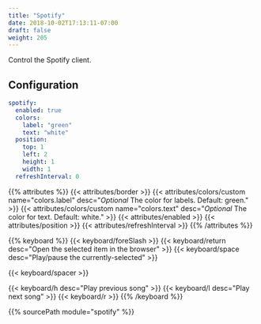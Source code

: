 ```yaml
---
title: "Spotify"
date: 2018-10-02T17:13:11-07:00
draft: false
weight: 205
---
```


Control the Spotify client.

## Configuration

```yaml
spotify:
  enabled: true
  colors:
    label: "green"
    text: "white"
  position:
    top: 1
    left: 2
    height: 1
    width: 1
  refreshInterval: 0
```

{{% attributes %}}
  {{< attributes/border >}}
  {{< attributes/colors/custom name="colors.label" desc="_Optional_ The color for labels. Default: green." >}}
  {{< attributes/colors/custom name="colors.text" desc="_Optional_ The color for text. Default: white." >}}
  {{< attributes/enabled >}}
  {{< attributes/position >}}
  {{< attributes/refreshInterval >}}
{{% /attributes %}}

{{% keyboard %}}
  {{< keyboard/foreSlash >}}
  {{< keyboard/return desc="Open the selected item in the browser" >}}
  {{< keyboard/space desc="Play/pause the currently-selected" >}}

  {{< keyboard/spacer >}}

  {{< keyboard/h desc="Play previous song" >}}
  {{< keyboard/l desc="Play next song" >}}
  {{< keyboard/r >}}
{{% /keyboard %}}

{{% sourcePath module="spotify" %}}
